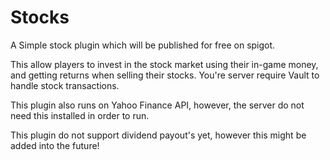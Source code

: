 # Stocks
A Simple stock plugin which will be published for free on spigot.

This allow players to invest in the stock market using their in-game money, and getting returns when selling their stocks. 
You're server require Vault to handle stock transactions. 

This plugin also runs on Yahoo Finance API, however, the server do not need this installed in order to run. 

This plugin do not support dividend payout's yet, however this might be added into the future! 
